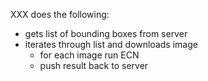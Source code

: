 XXX does the following:
  - gets list of bounding boxes from server
  - iterates through list and downloads image
      - for each image run ECN
      - push result back to server
